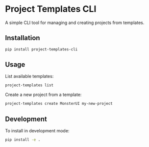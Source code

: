 # Project Templates CLI

A simple CLI tool for managing and creating projects from templates.

## Installation

```bash
pip install project-templates-cli
```

## Usage

List available templates:
```bash
project-templates list
```

Create a new project from a template:
```bash
project-templates create MonsterUI my-new-project
```

## Development

To install in development mode:
```bash
pip install -e .
``` 